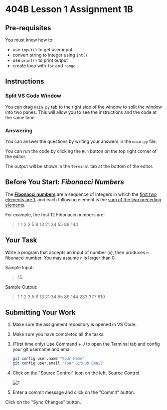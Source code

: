 # 404B Lesson 1 Assignment 1B

## Pre-requisites

You must know how to:

- use `input()` to get user input.
- convert string to integer using `int()`
- use `print()` to print output
- create loop with `for` and `range`

>
## Instructions

### Split VS Code Window

You can drag `main.py` tab to the right side of the window to split the window into two panes. This will allow you to see the instructions and the code at the same time.

### Answering

You can answer the questions by writing your answers in the `main.py` file.

You can run the code by clicking the `Run` button on the top right corner of the editor.

The output will be shown in the `Terminal` tab at the bottom of the editor.

## Before You Start: ***Fibonacci Numbers***

The <u>**Fibonacci numbers**</u> are a sequence of integers in which the <u>first two elements are 1</u>, and each following element is the <u>sum of the two preceding elements</u>.

For example, the first 12 Fibonacci numbers are:

> 1 1 2 3 5 8 13 21 34 55 89 144

## Your Task

Write a program that accepts an input of number (`n`), then produces `n` fibonacci number.
You may assume `n` is larger than 0.

Sample Input:
> 15

Sample Output:
> 1 1 2 3 5 8 13 21 34 55 89 144 233 377 610

## Submitting Your Work

1. Make sure the assignment repository is opened in VS Code.

2. Make sure you have completed all the tasks.

3. (First time only)
Use Command + J to open the Terminal tab and config your git username and email:
    ```bash
    git config user.name "Your Name"
    git config user.email "Your GitHub Email"
    ```

4. Click on the "Source Control" icon on the left. Source Control

    ![1](https://github.com/BlueinnoClassroom/404B-L2.1-Template/assets/155412668/2c31026e-c14d-484f-bb9e-dc87189a0216)

5. Enter a commit message and click on the "Commit" button.

Click on the "Sync Changes" button.
